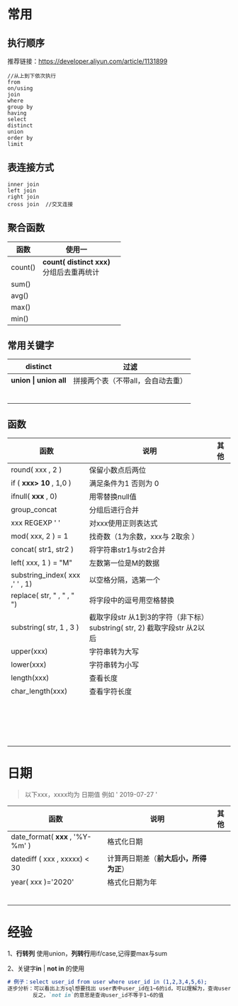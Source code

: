 

# 常用

## 执行顺序

推荐链接：https://developer.aliyun.com/article/1131899

```
//从上到下依次执行
from
on/using
join
where
group by
having
select
distinct
union
order by
limit
```

## 表连接方式

```mysql
inner join 
left join
right join
cross join  //交叉连接
```

## 聚合函数

| 函数    | 使用一                                           |      |
| ------- | ------------------------------------------------ | ---- |
| count() | **count( distinct  xxx)** <br />分组后去重再统计 |      |
| sum()   |                                                  |      |
| avg()   |                                                  |      |
| max()   |                                                  |      |
| min()   |                                                  |      |



##  常用关键字

| distinct                  | 过滤                              |
| ------------------------- | --------------------------------- |
| **union  \|   union all** | 拼接两个表（不带all，会自动去重） |
|                           |                                   |
|                           |                                   |
|                           |                                   |
|                           |                                   |
|                           |                                   |
|                           |                                   |



## 函数

| 函数                            | 说明                                                         | 其他 |
| ------------------------------- | ------------------------------------------------------------ | :--- |
| round( xxx , 2 )                | 保留小数点后两位                                             |      |
| if ( **xxx> 10** , 1,0 )        | 满足条件为1 否则为 0                                         |      |
| ifnull( **xxx** , 0)            | 用零替换null值                                               |      |
| group_concat                    | 分组后进行合并                                               |      |
| xxx  REGEXP  ' '                | 对xxx使用正则表达式                                          |      |
| mod( xxx, 2 ) = 1               | 找奇数（1为余数，xxx与 2取余 ）                              |      |
| concat( str1, str2 )            | 将字符串str1与str2合并                                       |      |
| left( xxx, 1 ) = "M"            | 左数第一位是M的数据                                          |      |
| substring_index( xxx ,'  ' , 1) | 以空格分隔，选第一个                                         |      |
| replace( str,  " , "  , "  ")   | 将字段中的逗号用空格替换                                     |      |
| substring( str,  1 , 3 )        | 截取字段str 从1到3的字符（非下标）    substring( str,  2)     截取字段str 从2以后 |      |
| upper(xxx)                      | 字符串转为大写                                               |      |
| lower(xxx)                      | 字符串转为小写                                               |      |
| length(xxx)                     | 查看长度                                                     |      |
| char_length(xxx)                | 查看字符长度                                                 |      |
|                                 |                                                              |      |
|                                 |                                                              |      |
|                                 |                                                              |      |
|                                 |                                                              |      |
|                                 |                                                              |      |
|                                 |                                                              |      |
|                                 |                                                              |      |
|                                 |                                                              |      |
|                                 |                                                              |      |
|                                 |                                                              |      |
|                                 |                                                              |      |
|                                 |                                                              |      |
|                                 |                                                              |      |
|                                 |                                                              |      |
|                                 |                                                              |      |
|                                 |                                                              |      |
|                                 |                                                              |      |
|                                 |                                                              |      |

# 日期

> 以下xxx，xxxx均为 日期值    例如 ' 2019-07-27 '

| 函数                              | 说明                                   | 其他 |
| --------------------------------- | -------------------------------------- | ---- |
| date_format( **xxx** , '%Y-%m'  ) | 格式化日期                             |      |
| datediff ( xxx , xxxxx)  < 30     | 计算两日期差（**前大后小，所得为正**） |      |
| year( xxx )='2020'                | 格式化日期为年                         |      |
|                                   |                                        |      |
|                                   |                                        |      |
|                                   |                                        |      |
|                                   |                                        |      |
|                                   |                                        |      |
|                                   |                                        |      |



# 经验

1、**行转列** 使用union，**列转行**用if/case,记得要max与sum

2、关键字**in** | **not in** 的使用

```markdown
# 例子：select user_id from user where user_id in (1,2,3,4,5,6); 
逐步分析：可以看出上方sql想要找出 user表中user_id在1~6的id，可以理解为，查询user_id等于1~6的值；
		反之，`not in`的意思是查询user_id不等于1~6的值
```

